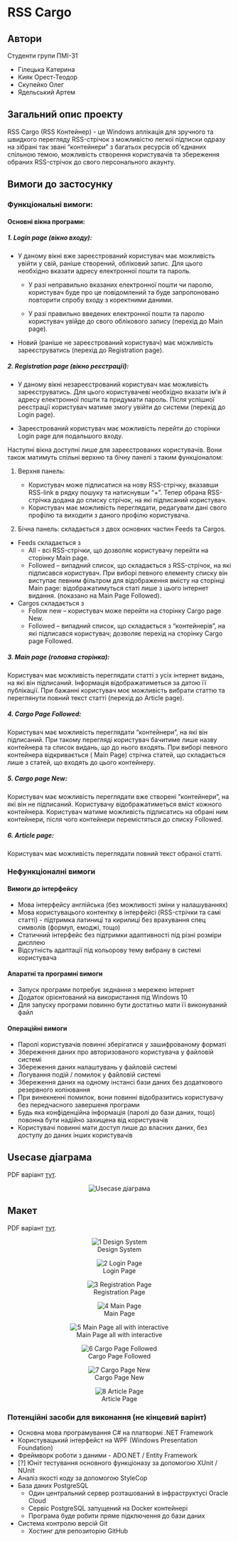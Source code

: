 # RSS Cargo

## Автори

Студенти групи ПМІ-31

- Гілецька Катерина
- Кияк Орест-Теодор
- Скупейко Олег
- Ядельський Артем

## Загальний опис проекту

RSS Cargo (RSS Контейнер) - це Windows аплікація для зручного та швидкого перегляду RSS-стрічок з можливістю легкої підписки одразу на зібрані так звані “контейнери” з багатьох ресурсів об'єднаних спільною темою, можливість створення користувачів та збереження обраних RSS-стрічок до свого персонального акаунту.

## Вимоги до застосунку

### Функціональні вимоги:

#### Основні вікна програми:

##### 1. Login page (вікно входу):
- У даному вікні вже зареєстрований користувач має можливість увійти у свій, раніше створений, обліковий запис. Для цього необхідно вказати адресу електронної пошти та пароль.

	- У разі неправильно вказаних електронної пошти чи паролю, користувач буде про це повідомлений та буде запропоновано повторити спробу входу з коректними даними.

	- У разі правильно введених електронної пошти та паролю користувач увійде до свого облікового запису (перехід до Main page).

- Новий (раніше не зареєстрований користувач) має можливість зареєструватись (перехід до Registration page).

##### 2. Registration page (вікно реєстрації):
- У даному вікні незареєстрований користувач має можливість зареєструватись. Для цього користувачеві необхідно вказати ім’я й адресу електронної пошти та придумати пароль. Після успішної реєстрації користувач матиме змогу увійти до системи (перехід до Login page).

- Зареєстрований користувач має можливість перейти до сторінки Login page для подальшого входу.

Наступні вікна доступні лише для зареєстрованих користувачів. Вони також матимуть спільні верхню та бічну панелі з таким функціоналом:

1. Верхня панель:

	- Користувач може підписатися на нову RSS-стрічку, вказавши RSS-link в рядку пошуку та натиснувши “+”. Тепер обрана RSS-стрічка додана до списку стрічок, на які підписаний користувач.
	- Користувач має можливість переглядати, редагувати дані свого профілю та виходити з даного профілю користувача.

2. Бічна панель: складається з двох основних частин Feeds та Cargos.
- Feeds складається з
	- All - всі RSS-стрічки, що дозволяє користувачу перейти на сторінку Main page.
	- Followed – випадний список, що складається з RSS-стрічок, на які підписався користувач. При виборі певного елементу списку він виступає певним фільтром для відображення вмісту на сторінці Main page: відображатимуться статі лише з цього інтернет видання. (показано на Main Page Followed).
- Cargos складається з
	- Follow new – користувач може перейти на сторінку Cargo page New.
	- Followed – випадний список, що складається з “контейнерів”, на які підписався користувач; дозволяє перехід на сторінку Cargo page Followed.
##### 3. Main page (головна сторінка):
Користувач має можливість переглядати статті з усіх інтернет видань, на які він підписаний. Інформація відображатиметься за датою її публікації. При бажанні користувач моє можливість вибрати статтю та переглянути повний текст статті (перехід до Article page).

##### 4. Cargo Page Followed:
Користувач має можливість переглядати “контейнери”, на які він підписаний. При такому перегляді користувач бачитиме лише назву контейнера та список видань, що до нього входять. При виборі певного контейнера відкривається ( Main Page) стрічка статей, що складається лише з статей, що входять до цього контейнеру.
##### 5. Cargo page New:
Користувач має можливість переглядати вже створені “контейнери”, на які він не підписаний. Користувачу відображатиметься вміст кожного контейнера. Користувач матиме можливість підписатись на обрані ним контейнери, після чого контейнери перемістяться до списку Followed.
##### 6. Article page:
Користувач має можливість переглядати повний текст обраної статті.

### Нефункціоналні вимоги

#### Вимоги до інтерфейсу

- Мова інтерфейсу англійська (без можливості зміни у налашуваннях)
- Мова користувацього контентку в інтерфейсі (RSS-стрічки та самі статті) - підтримка латиниці та кирилиці без врахування спец символів (формул, емоджі, тощо) 
- Статичний інтерфейс без підтримки адаптивності під різні розміри дисплею
- Відсутність адаптації під кольорову тему вибрану в системі користувача

#### Апаратні та програмні вимоги

- Запуск програми потребує зєднання з мережею інтернет
- Додаток орієнтований на використання під Windows 10
- Для запуску програми повинно бути достатньо мати її виконуваний файл

#### Операційні вимоги

- Паролі користувачів повинні зберігатися у зашифрованому форматі
- Збереження даних про авторизованого користувача у файловій системі
- Збереження даних налаштувань у файловій системі
- Логування подій / помилок у файловій системі
- Збереження даних на одному інстансі бази даних без додаткового резервного копіювання
- При винекненні помилок, вони повинні відобразитись користувачу без передчасного завершеня програми
- Будь яка конфіденційна інформація (паролі до бази даних, тощо) повонна бути надійно захищена від користувачів
- Користувачі повинні мати доступ лише до власних даних, без доступу до даних інших користувачів

## Usecase діаграма

PDF варіант [тут](https://github.com/lnu-ami-projects/rss-cargo/blob/main/docs/usecase_diagram.pdf).

<p align="center">
	<img src="https://github.com/lnu-ami-projects/rss-cargo/blob/main/docs/usecase_diagram.png" alt="Usecase діаграма"/>
</p>

## Макет

PDF варіант [тут](https://github.com/lnu-ami-projects/rss-cargo/blob/main/docs/wireframe.pdf).

<p align="center">
	<img src="https://github.com/lnu-ami-projects/rss-cargo/blob/main/docs/img/wireframe-1.png" alt="1 Design System"/>
	<br/>
	Design System
</p>

<p align="center">
	<img src="https://github.com/lnu-ami-projects/rss-cargo/blob/main/docs/img/wireframe-2.png" alt="2 Login Page"/>
	<br/>
	Login Page
</p>

<p align="center">
	<img src="https://github.com/lnu-ami-projects/rss-cargo/blob/main/docs/img/wireframe-3.png" alt="3 Registration Page"/>
	<br/>
	Registration Page
</p>

<p align="center">
	<img src="https://github.com/lnu-ami-projects/rss-cargo/blob/main/docs/img/wireframe-4.png" alt="4 Main Page"/>
	<br/>
	Main Page
</p>

<p align="center">
	<img src="https://github.com/lnu-ami-projects/rss-cargo/blob/main/docs/img/wireframe-5.png" alt="5 Main Page all with interactive"/>
	<br/>
	Main Page all with interactive
</p>

<p align="center">
	<img src="https://github.com/lnu-ami-projects/rss-cargo/blob/main/docs/img/wireframe-6.png" alt="6 Cargo Page Followed"/>
	<br/>
	Cargo Page Followed
</p>

<p align="center">
	<img src="https://github.com/lnu-ami-projects/rss-cargo/blob/main/docs/img/wireframe-7.png" alt="7 Cargo Page New"/>
	<br/>
	Cargo Page New
</p>

<p align="center">
	<img src="https://github.com/lnu-ami-projects/rss-cargo/blob/main/docs/img/wireframe-8.png" alt="8 Article Page"/>
	<br/>
	Article Page
</p>

### Потенційні засоби для виконання (не кінцевий варінт)

- Основна мова програмування C# на платвормі .NET Framework
- Користувацький інтерфейст на WPF (Windows Presentation Foundation)
- Фреймворк роботи з даними - ADO.NET / Entity Framework
- [?] Юніт тестування основного функціоназу за допомогою XUnit / NUnit
- Аналіз якості коду за допомогою StyleCop
- База даних PostgreSQL
	- Один центральний сервер розташований в інфраструктусі Oracle Cloud
	- Сервіс PostgreSQL запущений на Docker контейнері
	- Програма буде робити пряме підключення до бази даних
- Система контролю версій Git
	- Хостинг для репозиторію GitHub
